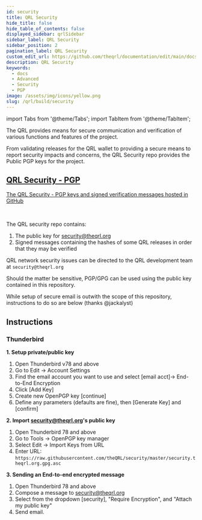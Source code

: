 ```yaml
---
id: security
title: QRL Security
hide_title: false
hide_table_of_contents: false
displayed_sidebar: qrlSidebar
sidebar_label: QRL Security
sidebar_position: 2
pagination_label: QRL Security
custom_edit_url: https://github.com/theqrl/documentation/edit/main/docs/Build/security.md
description: QRL Security
keywords:
  - docs
  - Advanced
  - Security
  - PGP
image: /assets/img/icons/yellow.png
slug: /qrl/build/security
---
```


import Tabs from '@theme/Tabs';
import TabItem from '@theme/TabItem';


The QRL provides means for secure communication and verification of various functions and features of the project.

From validating releases for the QRL wallet to providing a secure means to report security impacts and concerns, the QRL Security repo provides the Public PGP keys for the project.


<div style={{ "text-align": "center"}}>
<span>
      <section class="row list_node_modules-@docusaurus-theme-classic-lib-theme-DocCategoryGeneratedIndexPage-styles-module">
        <article class="col col--12 margin-bottom--lg">
          <a class="card padding--md cardContainer_node_modules-@docusaurus-theme-classic-lib-theme-DocCard-styles-module" href="https://github.com/theQRL/security">
            <h2 class="text--truncate cardTitle_node_modules-@docusaurus-theme-classic-lib-theme-DocCard-styles-module" 
                title="QRL Security - PGP">
              QRL Security - PGP 
            </h2>
            <p class="text--truncate cardDescription_node_modules-@docusaurus-theme-classic-lib-theme-DocCard-styles-module" 
               title="The QRL Security - PGP keys and signed verification messages">The QRL Security - PGP keys and signed verification messages hosted in GitHub</p>
          </a>
        </article>
      </section>
</span>    
</div>
<br />

The QRL security repo contains:

1. The public key for security@theqrl.org
2. Signed messages containing the hashes of some QRL releases in order that they may be verified

QRL network security issues can be directed to the QRL development team at ```security@theqrl.org```

Should the matter be sensitive, PGP/GPG can be used using the public key contained in this repository.

While setup of secure email is outwith the scope of this repository, instructions to do so are below (thanks @jackalyst)

## Instructions

### Thunderbird

**1. Setup private/public key**

1. Open Thunderbird v78 and above
2. Go to Edit -> Account Settings
3. Find the email account you want to use and select [email acct]-> End-to-End Encryption
4. Click [Add Key]
5. Create new OpenPGP key [continue]
6. Define any parameters (defaults are fine), then [Generate Key] and [confirm]

**2. Import security@theqrl.org's public key**

1. Open Thunderbird 78 and above
2. Go to Tools -> OpenPGP key manager
3. Select Edit -> Import Keys from URL
4. Enter URL: `https://raw.githubusercontent.com/theQRL/security/master/security.theqrl.org.gpg.asc`

**3. Sending an End-to-end encrypted message**

1. Open Thunderbird 78 and above
2. Compose a message to security@theqrl.org
3. Select from the dropdown [security], "Require Encryption", and "Attach my public key"
4. Send email.
